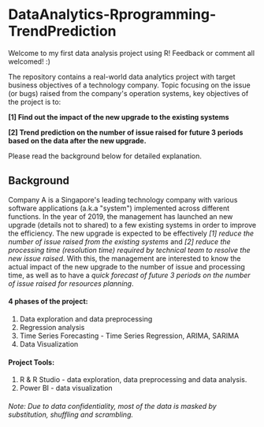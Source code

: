 # DataAnalytics-Rprogramming-TrendPrediction
Welcome to my first data analysis project using R! Feedback or comment all welcomed! :)

The repository contains a real-world data analytics project with target business objectives of a technology company. Topic focusing on the issue (or bugs) raised from the company's operation systems, key objectives of the project is to:

**[1] Find out the impact of the new upgrade to the existing systems**

**[2] Trend prediction on the number of issue raised for future 3 periods based on the data after the new upgrade.** 

Please read the background below for detailed explanation. 


## Background
Company A is a Singapore's leading technology company with various software applications (a.k.a "system") implemented across different functions. In the year of 2019, the management has launched an new upgrade (details not to shared) to a few existing systems in order to improve the efficiency. The new upgrade is expected to be effectively *[1] reduce the number of issue raised from the existing systems* and *[2] reduce the processing time (resolution time) required by technical team to resolve the new issue raised*. With this, the management are interested to know the actual impact of the new upgrade to the number of issue and processing time, as well as to have a *quick forecast of future 3 periods on the number of issue raised for resources planning*. 

#### **4 phases of the project:**
1. Data exploration and data preprocessing
2. Regression analysis 
3. Time Series Forecasting - Time Series Regression, ARIMA, SARIMA
4. Data Visualization

#### **Project Tools:**
1. R & R Studio - data exploration, data preprocessing and data analysis. 
2. Power BI - data visualization 

###### Note: Due to data confidentiality, most of the data is masked by substitution, shuffling and scrambling. 
